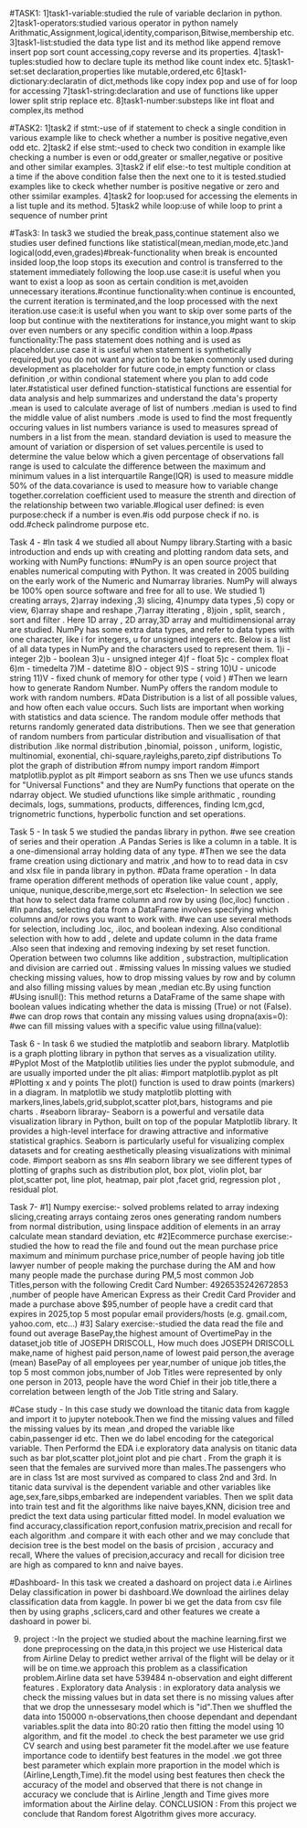 #TASK1:
1]task1-variable:studied the rule of variable declarion in python.
2]task1-operators:studied various operator in python namely Arithmatic,Assignment,logical,identity,comparison,Bitwise,membership etc.
3]task1-list:studied the data type list and its method like append remove insert pop sort count accessing,copy reverse and its properties.
4]task1-tuples:studied how to declare tuple its method like count index etc.
5]task1-set:set declaration,properties like mutable,ordered,etc
6]task1-dictionary:declaratin of dict,methods like copy index pop and use of for loop for accessing
7]task1-string:declaration and use of functions like upper lower split strip replace etc.
8]task1-number:substeps like int float and complex,its method

#TASK2:
1]task2 if stmt:-use of if statement to check a single condition in various example like to check whether a number is positive negative,even odd etc.
2]task2 if else stmt:-used to check two condition in example like checking a number is even or odd,greater or smaller,negative or positive and other similar examples.
3]task2 if elif else:-to test multiple condition at a time if the above condition false then the next one to it is tested.studied examples like to ckeck whether number is positive negative or zero and other ssimilar examples.
4]task2 for loop:used for accessing the elements in a list tuple and its method.
5]task2 while loop:use of while loop to print a sequence of number print

#Task3:
In task3 we studied the break,pass,continue statement also we studies user defined functions like statistical(mean,median,mode,etc.)and logical(odd,even,grades)#break-functionality when break is encounted insided loop,the loop stops its execution and control is transferred to the statement immediately following the loop.use case:it is useful when you want to exist a loop as soon as certain condition is met,avoiden unnecessary iterations.#continue functionality:when continue is encounted, the current iteration is terminated,and the loop processed with the next iteration.use case:it is useful when you want to skip over some parts of the loop but continue with the nextiterations for instance,you might want to skip over even numbers or any specific condition  within a loop.#pass functionality:The pass statement does nothing and is used as placeholder.use case it is useful when statement is synthetically required,but you do not want any action to be taken commonly used during development as placeholder for future code,in empty function or class definition ,or within condional statement where you plan to add code later.#statistical user defined function-statistical functions are essential for data analysis and help summarizes and understand the data's property .mean is used to calculate average of list of numbers .median is used to find the middle value of alist numbers .mode is used to find the most frequently occuring values in list numbers variance is used to measures spread of numbers in a list from the mean. standard deviation is used to measure the amount of variation or dispersion of set values.percentile is used to determine the value below which a given percentage of observations fall range is used to calculate the difference between the maximum and minimum values in a list interquartile Range(IQR) is used to measure middle 50% of the data.covariance is used to measure how to variable change together.correlation coefficient used to measure the strenth and direction of the relationship between two variable.#logical user defined: 
is even purpose:check if a number is even.#is odd purpose check if no. is odd.#check palindrome purpose etc.

Task 4 -
#In task 4 we studied all about Numpy library.Starting with a basic introduction and ends up with creating and plotting random data sets,
and working with NumPy functions:
#NumPy is an open source project that enables numerical computing with Python. It was created in 2005 building on the early work of the Numeric and Numarray libraries.
NumPy will always be 100% open source software and free for all to use.
We studied  1) creating arrays, 2)array indexing ,3) slicing, 4)numpy data types ,5) copy or view, 6)array shape and reshape ,7)array itterating , 8)join , split, search , sort and filter .
Here 1D array , 2D array,3D array and multidimensional array are studied.
NumPy has some extra data types, and refer to data types with one character, like i for integers, u for unsigned integers etc.
Below is a list of all data types in NumPy and the characters used to represent them.
1)i - integer 
2)b - boolean
3)u - unsigned integer
4)f - float
5)c - complex float
6)m - timedelta
7)M - datetime
8)O - object
9)S - string
10)U - unicode string
11)V - fixed chunk of memory for other type ( void ) 
#Then we learn how to  generate Random Number.
NumPy offers the random module to work with random numbers.
#Data Distribution is a list of all possible values, and how often each value occurs.
Such lists are important when working with statistics and data science.
The random module offer methods that returns randomly generated data distributions. 
Then we see that generation of random numbers from particular distribution and visuallisation of that distribution .like normal distribution ,binomial, poisson , uniform, logistic, multinomial, exonential, chi-square,rayleighs,pareto,zipf distributions
To plot the graph of distribution
#from numpy import random
#import matplotlib.pyplot as plt
#import seaborn as sns
Then we use ufuncs stands for "Universal Functions" and they are NumPy functions that operate on the ndarray object.
We studied ufunctions like simple arithmatic , rounding decimals, logs, summations, products, differences, finding lcm,gcd, trignometric functions, hyperbolic function and set operations.

Task 5 -
In task 5 we studied the pandas library in python.
#we see creation of series and their operation .A Pandas Series is like a column in a table. It is a one-dimensional array holding data of any type.
#Then we see the data frame creation using dictionary and matrix ,and how to to read data in csv and xlsx file in panda library in python. 
#Data frame operation -
In data frame operation different methods of operation like value count , apply, unique, nunique,describe,merge,sort etc
#selection-
In selection we see that how to select data frame column and row by using (loc,iloc) function . 
#In pandas, selecting data from a DataFrame involves specifying which columns and/or rows you want to work with. 
#we can use several methods for selection, including .loc, .iloc, and boolean indexing. 
 Also conditional selection with how to add , delete and update column in the data frame .Also seen that indexing and removing indexing by set reset function.
 Operation between two columns like addition , substraction, multiplication and division are carried out .
#missing values
In missing values we studied checking missing values, how to drop missing values by row and by column and also filling missing values by mean ,median etc.By using function
#Using isnull(): This method returns a DataFrame of the same shape with boolean values indicating whether the data is missing (True) or not (False).
#we can drop rows that contain any missing values using dropna(axis=0):
#we can fill missing values with a specific value using fillna(value):

Task 6 - 
 In task 6 we studied the matplotlib and seaborn library.
 Matplotlib is a graph plotting library in python that serves as a visualization utility.
 #Pyplot
Most of the Matplotlib utilities lies under the pyplot submodule, and are usually imported under the plt alias:
#import matplotlib.pyplot as plt
#Plotting x and y points
The plot() function is used to draw points (markers) in a diagram.
In matplotlib we study matplotlib plotting with markers,lines,labels,grid,subplot,scatter plot,bars, histograms and pie charts .
#seaborn libraray-
Seaborn is a powerful and versatile data visualization library in Python, built on top of the popular Matplotlib library. 
It provides a high-level interface for drawing attractive and informative statistical graphics. 
Seaborn is particularly useful for visualizing complex datasets and for creating aesthetically pleasing visualizations with minimal code.
#import seaborn as sns
#In seaborn library we see different types of plotting of graphs such as distribution plot, box plot, violin plot, bar plot,scatter pot, 
line plot, heatmap, pair plot ,facet grid, regression plot , residual plot. 

Task 7-
#1] Numpy exercise:- solved problems related to array indexing slicing,creating arrays containg zeros ones generating random numbers from normal distribution,
using linspace addition of elements in an array calculate mean standard deviation, etc
#2]Ecommerce purchase exercise:- studied the how to read the file and found out the mean purchase price maximum and minimum purchase price,number of people having job title lawyer number of people making the purchase during the AM and how many people made the purchase during PM,5 most common Job Titles,person with the following Credit Card Number: 4926535242672853 ,number of people have American Express as their Credit Card Provider and made a purchase above $95,number of people have a credit card that expires in 2025,top 5 most popular email providers/hosts (e.g. gmail.com, yahoo.com, etc...)
#3] Salary exercise:-studied the data read the file and found out average BasePay,the highest amount of OvertimePay in the dataset,job title of JOSEPH DRISCOLL, How much does JOSEPH DRISCOLL make,name of highest paid person,name of lowest paid person,the average (mean) BasePay of all employees per year,number of unique job titles,the top 5 most common jobs,number of  Job Titles were represented by only one person in 2013, people have the word Chief in their job title,there a correlation between length of the Job Title string and Salary.

#Case study -
In this case study we download the titanic data from kaggle and import it to jupyter notebook.Then we find the missing values and filled the missing values by its mean ,and droped the variable like cabin,passenger id etc. Then we do label encoding for the categorical variable.
Then Performd the EDA i.e exploratory data analysis on titanic data such as bar plot,scatter plot,joint plot and pie chart .
From the graph it is seen that the females are survived more than males.The passengers who are in class 1st are most survived as compared to class 2nd and 3rd.
In titanic data survival is the dependent variable and other variables like age,sex,fare,sibps,embarked are independent variables.
Then we split data into train test and fit the algorithms like naive bayes,KNN, dicision tree and predict the text data using particular fitted model.
In model evaluation we find accuracy,classification report,confusion matrix,precision and recall for each algorithm .and compare it with each other and we may conclude that 
decision tree is the best model on the basis of prcision , accuracy and recall, Where the values of precision,accuracy and recall for dicision tree are high as compared to knn and naive bayes.

#Dashboard-
In this task we created a dashoard on project data i.e Airlines Delay classification in power bi dashboard.We download the airlines delay classification data from kaggle. In power bi we get the data from csv file then by using graphs ,sclicers,card and other features we create a dashoard in power bi.

9. project  :-In the project we studied about the machine learning.first we done preprocessing on the data,in this project we use Histerical data from Airline Delay to predict wether arrival of the flight will be delay or it will be on time.we approach this problem  as a classification problem.Airline data set have 539484 n-observation and eight different features .
 Exploratory data Analysis : in exploratory data analysis we check the missing values but in data set there is no missing values after that we drop the unnessesary model which is "id".Then we shuffled the data into 150000 n-observations,then choose dependant and dependant variables.split the data into 80:20 ratio then fitting the model using 10 algorithm, and fit the model .to check the best parameter we use grid CV search and using best parameter fit the model.after we use feature importance code to identiify best features in the model .we got three best parameter which explain more praportion in the model which is (Airline,Length,Time).fit the  model using best features then check the accuracy of the model and observed that there is not change in accuracy we  conclude that is  Airline ,length and Time gives more imformation about the Airline delay.
CONCLUSION : From this project we conclude that Random forest Algotrithm gives more accuracy.



